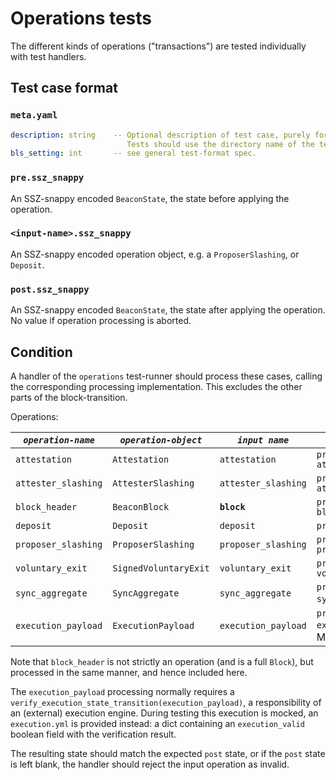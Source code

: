 # Operations tests

The different kinds of operations ("transactions") are tested individually with test handlers.

## Test case format

### `meta.yaml`

```yaml
description: string    -- Optional description of test case, purely for debugging purposes.
                          Tests should use the directory name of the test case as identifier, not the description.
bls_setting: int       -- see general test-format spec.
```

### `pre.ssz_snappy`

An SSZ-snappy encoded `BeaconState`, the state before applying the operation.

### `<input-name>.ssz_snappy`

An SSZ-snappy encoded operation object, e.g. a `ProposerSlashing`, or `Deposit`.

### `post.ssz_snappy`

An SSZ-snappy encoded `BeaconState`, the state after applying the operation. No value if operation processing is aborted.


## Condition

A handler of the `operations` test-runner should process these cases,
 calling the corresponding processing implementation.
This excludes the other parts of the block-transition.

Operations:

| *`operation-name`*      | *`operation-object`*  | *`input name`*       | *`processing call`*                                                  |
|-------------------------|-----------------------|----------------------|----------------------------------------------------------------------|
| `attestation`           | `Attestation`         | `attestation`        | `process_attestation(state, attestation)`                            |
| `attester_slashing`     | `AttesterSlashing`    | `attester_slashing`  | `process_attester_slashing(state, attester_slashing)`                |
| `block_header`          | `BeaconBlock`         | **`block`**          | `process_block_header(state, block)`                                 |
| `deposit`               | `Deposit`             | `deposit`            | `process_deposit(state, deposit)`                                    |
| `proposer_slashing`     | `ProposerSlashing`    | `proposer_slashing`  | `process_proposer_slashing(state, proposer_slashing)`                |
| `voluntary_exit`        | `SignedVoluntaryExit` | `voluntary_exit`     | `process_voluntary_exit(state, voluntary_exit)`                      |
| `sync_aggregate`        | `SyncAggregate`       | `sync_aggregate`     | `process_sync_aggregate(state, sync_aggregate)` (new in Altair)      |
| `execution_payload`     | `ExecutionPayload`    | `execution_payload`  | `process_execution_payload(state, execution_payload)` (new in Merge) |

Note that `block_header` is not strictly an operation (and is a full `Block`), but processed in the same manner, and hence included here.

The `execution_payload` processing normally requires a `verify_execution_state_transition(execution_payload)`,
a responsibility of an (external) execution engine.
During testing this execution is mocked, an `execution.yml` is provided instead:
a dict containing an `execution_valid` boolean field with the verification result.

The resulting state should match the expected `post` state, or if the `post` state is left blank,
 the handler should reject the input operation as invalid.
